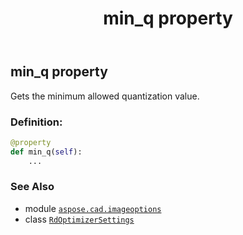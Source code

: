﻿---
title: min_q property
second_title: Aspose.CAD for Python via .NET API References
description: 
type: docs
weight: 90
url: /python-net/aspose.cad.imageoptions/rdoptimizersettings/min_q/
is_root: false
---

## min_q property


Gets the minimum allowed quantization value.
### Definition:
```python
@property
def min_q(self):
    ...
```

### See Also
* module [`aspose.cad.imageoptions`](../../)
* class [`RdOptimizerSettings`](/cad/python-net/aspose.cad.imageoptions/rdoptimizersettings)
